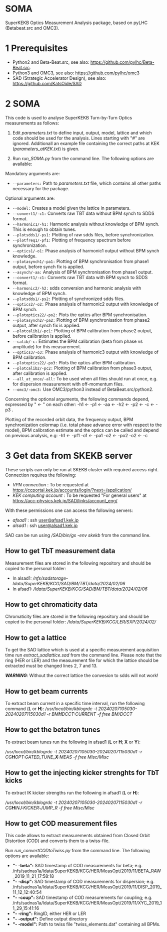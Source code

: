 # SOMA
SuperKEKB Optics Measurement Analysis package, based on pyLHC (Betabeat.src and OMC3).


# 1 Prerequisites

- Python2 and Beta-Beat.src, see also:  https://github.com/pylhc/Beta-Beat.src.
- Python3 and OMC3, see also: https://github.com/pylhc/omc3
- SAD (Strategic Accelerator Design), see also: https://github.com/KatsOide/SAD


# 2 SOMA

This code is used to analyse SuperKEKB Turn-by-Turn Optics measurements as follows:

1) Edit *parameters.txt* to define input, output, model, lattice and which code should be used for the analysis. Lines starting with "#" are ignored. Additionall an example file containing the correct paths at KEK (*parameters_atKEK.txt*) is given.

2) Run *run\_SOMA.py* from the command line. The following options are available:

Mandatory arguments are:
- `--parameters:`
Path to *parameters.txt* file, which contains all other paths necessary for the package.

Optional arguments are:
- `--model:`
Creates a model given the lattice in parameters.
- `--convert1/-c1:`
Converts raw TBT data without BPM synch to SDDS format.
- `--harmonic1/-h1:`
Harmonic analysis without knowledge of BPM synch. This is enough to obtain tunes.
- `--plotsdds1/-ps1:`
Plotting of raw sdds files, before synchronization.
- `--plotfreq1/-pf1:`
Plotting of frequency spectrum before synchronization.
- `--optics1/-o1:`
Phase analysis of harmonic1 output without BPM synch knowledge.
- `--plotasynch1/-pa1:`
Plotting of BPM synchronisation from phase1 output, before synch fix is applied.
- `--asynch/-aa:`
Analysis of BPM synchronisation from phase1 output.
- `--convert1/-c1:`
Converts raw TBT data with BPM synch to SDDS format.
- `--harmonic2/-h2:`
sdds conversion and harmonic analysis with knowledge of BPM synch.
- `--plotsdds1/-ps2:`
Plotting of synchronized sdds files.
- `--optics2/-o2:`
Phase analysis of harmonic2 output with knowledge of BPM synch.
- `--plotoptics22/-po2:`
Plots the optics after BPM synchronisation.
- `--plotasynch2/-pa2:`
Plotting of BPM synchronisation from phase2 output, after synch fix is applied.
- `--plotcalib1/-pc1:`
Plotting of BPM calibration from phase2 output, before calibration is applied.
- `--calib/-c:`
Estimates the BPM calibration (beta from phase vs amplitude) for this measurement.
- `--optics3/-o3:`
Phase analysis of harmonic3 output with knowledge of BPM calibration.
- `--plotoptics22/-po3:`
Plots the optics after BPM calibration.
- `--plotcalib2/-pc2:`
Plotting of BPM calibration from phase3 output, after calibration is applied.
- `--all_at_once/-all:`
To be used when all files should run at once, e.g. for dispersion measurement with off-momentum files.
- `--omc3/-omc3:`
Use OMC3/python3 instead of BetaBeat.src/python2.


Concerning the optional arguments, the following commands depend, expressed by " <- " on each other:
    -h1 <- -p1 <- -aa <- -h2 <- -p2 <- -c <- -p3 .

Plotting of the recorded orbit data, the frequency output, BPM synchronization colormap (i.e. total phase advance error with respect to the model), BPM calibration estimate and the optics can be called and depend on previous analysis, e.g:
    -h1 <- -pf1
    -o1 <- -pa1
    -o2 <- -po2
    -o2 <- -c


# 3 Get data from SKEKB server 

These scripts can only be run at SKEKB cluster with required access right. Connection requires the following: 

- *VPN connection* : To be requested at https://ccportal.kek.jp/accounts/login/?next=/application/
- *KEK computing account* : To be requested "For general users" at https://acc-physics.kek.jp/SAD/links/account_eng/

With these permissions one can access the following servers:
- *afsad1* : ssh user@afsad1.kek.jp
- *alsad1* : ssh user@alsad1.kek.jp

SAD can be run using */SAD/bin/gs -env skekb* from the command line.


## How to get TbT measurement data

Measurement files are stored in the following repository and should be copied to the personal folder:
- In alsad1: */nfs/sadstorage-ldata/SuperKEKB/KCG/SAD/BM/TBT/data/2024/02/06*
- In afsad1: */ldata/SuperKEKB/KCG/SAD/BM/TBT/data/2024/02/06*


## How to get chromaticity data

Chromaticity files are stored in the following repository and should be copied to the personal folder:
*/ldata/SuperKEKB/KCG/LER/SXP/2024/02/*


## How to get a lattice

To get the SAD lattice which is used at a specific measurement acquisition time run *extract\_sadlattice.sad* from the command line. Please note that the ring (HER or LER) and the measurement file for which the lattice should be extracted must be changed lines 2, 7 and 13. 

***WARNING***: Without the correct lattice the convesion to sdds will not work!


## How to get beam currents

To extract beam current in a specific time interval, run the following command (**L** or **H**):
*/usr/local/bin/kblogrdc -t 20240207105030-20240207115030d1 -r BM**H**DCCT:CURRENT -f free BM/DCCT*


## How to get the betatron tunes

To extract beam tunes run the following in afsad1 (**L** or **H**; **X** or **Y**):

*/usr/local/bin/kblogrdc -t 20240207105030-20240207115030d1 -r CG**H**OPT:GATED_TUNE_**X**:MEAS -f free Misc/Misc*


## How to get the injecting kicker strenghts for TbT kicks

To extract IK kicker strengths run the following in afsad1 (**L** or **H**):

*/usr/local/bin/kblogrdc -t 20240207105030-20240207115030d1 -r CG**H**INJ:KICKER:JUMP_R -f free Misc/Misc*


## How to get COD measurement files

This code allows to extract measurements obtained from Closed Orbit Distortion (COD) and converts them to a twiss-file.

Run *run\_convertCODtoTwiss.py* from the command line. The following options are available:

- **"- -beta":**
SAD timestamp of COD measurements for beta;
e.g. /nfs/sadnas1a/ldata/SuperKEKB/KCG/HER/MeasOpt/2019/11/BETA_RAW_2019_11_21_17:58:18
- **"- -disp":**
SAD timestamp of COD measurements for dispersion; 
e.g. /nfs/sadnas1a/ldata/SuperKEKB/KCG/HER/MeasOpt/2019/11/DISP_2019_11_12_12:40:54
- **"- -coup":**
SAD timestamp of COD measurements for coupling; 
e.g. /nfs/sadnas1a/ldata/SuperKEKB/KCG/HER/MeasOpt/2019/11/XYC_2019_11_29_15:41:16
- **"- -ring":**
RingID, either HER or LER
- **"- -output":**
Define output directory
- **"- -model":**
Path to twiss file "twiss_elements.dat" containing all BPMs.